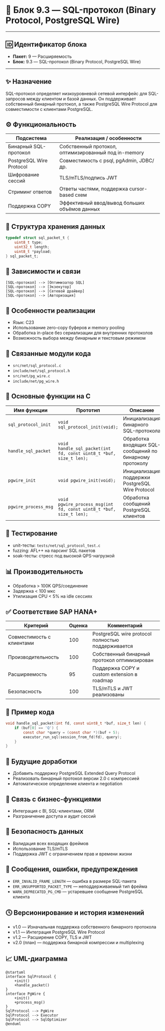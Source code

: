 # 🧱 Блок 9.3 — SQL-протокол (Binary Protocol, PostgreSQL Wire)

---

## 🆔 Идентификатор блока

* **Пакет:** 9 — Расширяемость
* **Блок:** 9.3 — SQL-протокол (Binary Protocol, PostgreSQL Wire)

---

## ✨ Назначение

SQL-протокол определяет низкоуровневой сетевой интерфейс для SQL-запросов между клиентом и базой данных. Он поддерживает собственный бинарный протокол, а также PostgreSQL Wire Protocol для совместимости с клиентами PostgreSQL.

## ⚙️ Функциональность

| Подсистема               | Реализация / особенности                             |
| ------------------------ | ---------------------------------------------------- |
| Бинарный SQL-протокол    | Собственный протокол, оптимизированный под in-memory |
| PostgreSQL Wire Protocol | Совместимость с psql, pgAdmin, JDBC/др.              |
| Шифрование сессий        | TLS/mTLS/подпись JWT                                 |
| Стриминг ответов         | Ответы частями, поддержка cursor-based схем          |
| Поддержка COPY           | Эффективный ввод/вывод больших объёмов данных        |

## 💾 Структура хранения данных

```c
typedef struct sql_packet_t {
    uint8_t type;
    uint32_t length;
    uint8_t *payload;
} sql_packet_t;
```

## 🔮 Зависимости и связи

```plantuml
[SQL-протокол] --> [Оптимизатор SQL]
[SQL-протокол] --> [Экзекутор]
[SQL-протокол] --> [Сетевой драйвер]
[SQL-протокол] --> [Авторизация]
```

## 🧠 Особенности реализации

* Язык: C23
* Использование zero-copy буферов и memory pooling
* Обработка in-place без сериализации для внутренних протоколов
* Возможность выбора между бинарным и текстовым режимом

## 📂 Связанные модули кода

* `src/net/sql_protocol.c`
* `include/net/sql_protocol.h`
* `src/net/pg_wire.c`
* `include/net/pg_wire.h`

## 🔧 Основные функции на C

| Имя функции          | Прототип                                                           | Описание                                                |
| -------------------- | ------------------------------------------------------------------ | ------------------------------------------------------- |
| `sql_protocol_init`  | `void sql_protocol_init(void);`                                    | Инициализация бинарного SQL-протокола                   |
| `handle_sql_packet`  | `void handle_sql_packet(int fd, const uint8_t *buf, size_t len);`  | Обработка входящих SQL-сообщений по бинарному протоколу |
| `pgwire_init`        | `void pgwire_init(void);`                                          | Инициализация поддержки PostgreSQL Wire Protocol        |
| `pgwire_process_msg` | `void pgwire_process_msg(int fd, const uint8_t *buf, size_t len);` | Обработка сообщений PostgreSQL клиентов                 |

## 🧪 Тестирование

* unit-тесты: `tests/net/sql_protocol_test.c`
* fuzzing: AFL++ на парсинг SQL пакетов
* soak-тесты: стресс под высокой QPS-нагрузкой

## 📊 Производительность

* Обработка > 100K QPS/соединение
* Задержка < 100 мкс
* Утилизация CPU < 5% на idle сессиях

## ✅ Соответствие SAP HANA+

| Критерий                  | Оценка | Комментарий                                       |
| ------------------------- | ------ | ------------------------------------------------- |
| Совместимость с клиентами | 100    | PostgreSQL wire protocol полностью поддерживается |
| Производительность        | 100    | Собственный бинарный протокол оптимизирован       |
| Расширяемость             | 95     | Поддержка COPY и custom extension в roadmap       |
| Безопасность              | 100    | TLS/mTLS и JWT реализованы                        |

## 📎 Пример кода

```c
void handle_sql_packet(int fd, const uint8_t *buf, size_t len) {
    if (buf[0] == 'Q') {
        const char *query = (const char *)(buf + 5);
        executor_run_sql(session_from_fd(fd), query);
    }
}
```

## 🧩 Будущие доработки

* Добавить поддержку PostgreSQL Extended Query Protocol
* Реализовать бинарный протокол версии 2.0 с компрессией
* Автоматическое определение клиента и negotiation

## 🧰 Связь с бизнес-функциями

* Интеграция с BI, SQL-клиентами, ORM
* Разграничение доступа и аудит сессий

## 🔐 Безопасность данных

* Валидация всех входящих фреймов
* Использование TLS/mTLS
* Поддержка JWT с ограничением прав и времени жизни

## 🧾 Сообщения, ошибки, предупреждения

* `ERR_INVALID_FRAME_LENGTH` — ошибка в размере SQL-пакета
* `ERR_UNSUPPORTED_PACKET_TYPE` — неподдерживаемый тип фрейма
* `WARN_DEPRECATED_PG_CMD` — устаревшее сообщение PostgreSQL клиента

## 🕓 Версионирование и история изменений

* v1.0 — Изначальная поддержка собственного бинарного протокола
* v1.1 — Интеграция PostgreSQL Wire Protocol
* v1.2 — Расширение COPY, TLS и JWT
* v2.0 (план) — поддержка бинарной компрессии и multiplexing

## 📈 UML-диаграмма

```plantuml
@startuml
interface SqlProtocol {
    +init()
    +handle_packet()
}
interface PgWire {
    +init()
    +process_msg()
}
SqlProtocol --> PgWire
SqlProtocol --> Executor
SqlProtocol --> SqlOptimizer
@enduml
```

